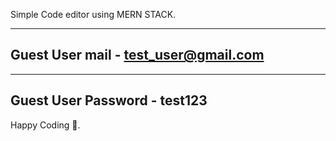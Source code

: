 Simple Code editor using MERN STACK.

--------------------------------------
Guest User mail - test_user@gmail.com
--------------------------------------

-----------------------------
Guest User Password - test123
-----------------------------

Happy Coding 💖.

